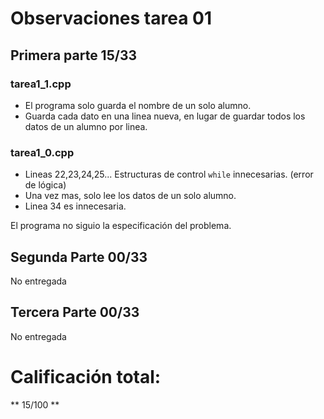 Observaciones tarea 01
======================

Primera parte 15/33
-------------------

### tarea1_1.cpp

- El programa solo guarda el nombre de un solo alumno.
- Guarda cada dato en una linea nueva, en lugar de guardar todos los datos de un alumno por linea.

### tarea1_0.cpp

- Lineas 22,23,24,25... Estructuras de control `while` innecesarias. (error de lógica)
- Una vez mas, solo lee los datos de un solo alumno.
- Linea 34 es innecesaria. 

El programa no siguio la especificación del problema.

Segunda Parte 00/33
-------------------

No entregada

Tercera Parte 00/33
-------------------

No entregada

Calificación total:
===================

** 15/100 **
